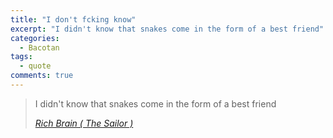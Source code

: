 ```yaml
---
title: "I don't fcking know"
excerpt: "I didn't know that snakes come in the form of a best friend"
categories:
  - Bacotan
tags:
  - quote
comments: true
---
```


> I didn't know that snakes come in the form of a best friend
>
> <cite><a href="https://genius.com/17851714">Rich Brain ( The Sailor )</a></cite>
